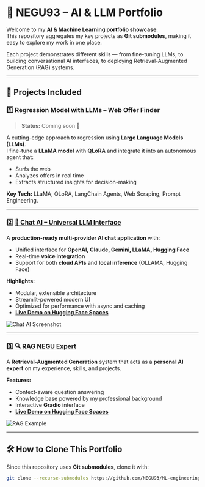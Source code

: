 # 🚀 NEGU93 – AI & LLM Portfolio

Welcome to my **AI & Machine Learning portfolio showcase**.  
This repository aggregates my key projects as **Git submodules**, making it easy to explore my work in one place.

Each project demonstrates different skills — from fine-tuning LLMs, to building conversational AI interfaces, to deploying Retrieval-Augmented Generation (RAG) systems.

---

## 📂 Projects Included

### 1️⃣ **Regression Model with LLMs – Web Offer Finder**
> **Status:** Coming soon 🚧

A cutting-edge approach to regression using **Large Language Models (LLMs)**.  
I fine-tune a **LLaMA model** with **QLoRA** and integrate it into an autonomous agent that:
- Surfs the web
- Analyzes offers in real time
- Extracts structured insights for decision-making

**Key Tech:** LLaMA, QLoRA, LangChain Agents, Web Scraping, Prompt Engineering.

---

### 2️⃣ [🤖 Chat AI – Universal LLM Interface](projects/chat_ai)
A **production-ready multi-provider AI chat application** with:
- Unified interface for **OpenAI, Claude, Gemini, LLaMA, Hugging Face**
- Real-time **voice integration**
- Support for both **cloud APIs** and **local inference** (OLLAMA, Hugging Face)

**Highlights:**
- Modular, extensible architecture
- Streamlit-powered modern UI
- Optimized for performance with async and caching
- **[Live Demo on Hugging Face Spaces](https://huggingface.co/spaces/NEGU93/chat_ai)**

![Chat AI Screenshot](projects/chat_ai/static/Screenshot.png)

---

### 3️⃣ [🔍 RAG NEGU Expert](projects/rag-negu-expert)
A **Retrieval-Augmented Generation** system that acts as a **personal AI expert** on my experience, skills, and projects.

**Features:**
- Context-aware question answering
- Knowledge base powered by my professional background
- Interactive **Gradio** interface
- **[Live Demo on Hugging Face Spaces](https://huggingface.co/spaces/NEGU93/rag-negu-expert)**

![RAG Example](https://github.com/NEGU93/rag-negu-expert/img/chat_example.png)

---

## 🛠️ How to Clone This Portfolio

Since this repository uses **Git submodules**, clone it with:
```bash
git clone --recurse-submodules https://github.com/NEGU93/ML-engineering.git
